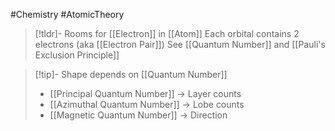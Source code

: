 #Chemistry #AtomicTheory 
> [!tldr]- Rooms for [[Electron]] in [[Atom]]
Each orbital contains 2 electrons (aka [[Electron Pair]])
See [[Quantum Number]] and [[Pauli's Exclusion Principle]]

> [!tip]- Shape depends on [[Quantum Number]]
> 	- [[Principal Quantum Number]] → Layer counts
> 	- [[Azimuthal Quantum Number]] → Lobe counts
> 	- [[Magnetic Quantum Number]] → Direction